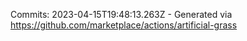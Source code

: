 Commits: 2023-04-15T19:48:13.263Z - Generated via https://github.com/marketplace/actions/artificial-grass
<br>
